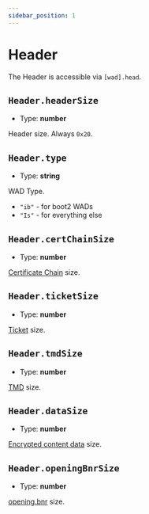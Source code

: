 ```yaml
---
sidebar_position: 1
---
```


# Header

The Header is accessible via `[wad].head`.

## `Header.headerSize`

-   Type: **number**

Header size. Always `0x20`.

## `Header.type`

-   Type: **string**

WAD Type.

-   `"ib"` - for boot2 WADs
-   `"Is"` - for everything else

## `Header.certChainSize`

-   Type: **number**

[Certificate Chain](cert-chain) size.

## `Header.ticketSize`

-   Type: **number**

[Ticket](ticket) size.

## `Header.tmdSize`

-   Type: **number**

[TMD](tmd) size.

## `Header.dataSize`

-   Type: **number**

[Encrypted content data](data) size.

## `Header.openingBnrSize`

-   Type: **number**

[opening.bnr](opening-bnr) size.
